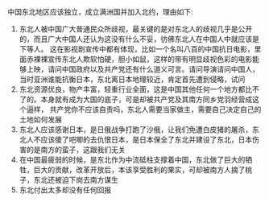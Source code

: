 中国东北地区应该独立，成立满洲国并加入北约，理由如下:
1. 东北人被中国广大普通民众所歧视，最关键的是对东北人的歧视几乎是公开的，而且广大中国人还认为这没有什么不妥，彷佛东北人在中国人中就应该是下等人。
这在影视剧宣传中都有体现，比如一个名叫八百的中国抗日电影，里面赤裸裸宣传东北人欺软怕硬，胆小如鼠，这样的带有明显歧视色彩的电影能够上映，请问中国政府以及共产党还有什么道义可言。请问导演请问中国人，当时亚洲谁能抗衡日本，东北离日本地理较近，肯定首先遭到侵略，试问
2. 东北资源优良，物产丰富，轻重行业全面，这是中国其他任何一个地方都比不了的。本身就有成为大国的底子，可是却被共产党及其南方同乡党羽经营成这个逼样，
共产党你不应该自责吗，东北人需要当家做主，需要自己决定自己的土地如何发展
3. 东北人应该感谢日本，是日俄战争打跑了沙俄，让我们免遭白皮猪的屠杀，东北人不应该傻了吧唧的去仇恨日本，是日本保全了东北并建设了东北，日本伤害的是南方的蛮子，这跟我们无关
4. 在中国最疲弱的时候，是东北作为中流砥柱支撑着中国，东北做了巨大的牺牲，巨大的贡献，改革开放后，本该享受胜利的果实，可却被南方人摘了桃子，东北还被迫下岗去南方谋生
5. 东北付出太多却没有任何回报